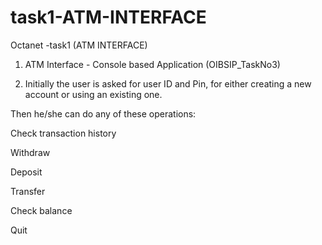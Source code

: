 # task1-ATM-INTERFACE
Octanet -task1 (ATM INTERFACE)
1. ATM Interface - Console based Application (OIBSIP_TaskNo3)
 
2. Initially the user is asked for user ID and Pin, for either creating a new account or using an existing one.

Then he/she can do any of these operations:

Check transaction history

Withdraw

Deposit

Transfer

Check balance

Quit
